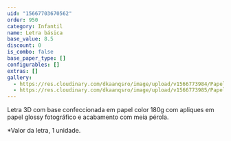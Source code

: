 ```yaml
---
uid: "15667703670562"
order: 950
category: Infantil
name: Letra básica
base_value: 8.5
discount: 0
is_combo: false
base_paper_type: []
configurables: []
extras: []
gallery:
  - https://res.cloudinary.com/dkaanqsro/image/upload/v1566773984/Papelaria%20infantil/Letra_3D_b%C3%A1sica_2_t3ufhv.jpg
  - https://res.cloudinary.com/dkaanqsro/image/upload/v1566773985/Papelaria%20infantil/Letra_3D_b%C3%A1sica_fdx2jm.jpg
---
```

Letra 3D com base confeccionada em papel color 180g com apliques em papel glossy fotográfico e acabamento com meia pérola.

\*Valor da letra, 1 unidade.
